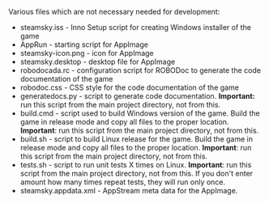 Various files which are not necessary needed for development:

- steamsky.iss      - Inno Setup script for creating Windows installer of the
                      game
- AppRun            - starting script for AppImage
- steamsky-icon.png - icon for AppImage
- steamsky.desktop  - desktop file for AppImage
- robodocada.rc     - configuration script for ROBODoc to generate the code
                      documentation of the game
- robodoc.css       - CSS style for the code documentation of the game
- generatedocs.py   - script to generate code documentation. **Important:** run
                      this script from the main project directory, not from
                      this.
- build.cmd         - script used to build Windows version of the game. Build
                      the game in release mode and copy all files to the
                      proper location. **Important**: run this script from
                      the main project directory, not from this.
- build.sh          - script to build Linux release for the game. Build the
                      game in release mode and copy all files to the proper
                      location. **Important**: run this script from the main
                      project directory, not from this.
- tests.sh          - script to run unit tests X times on Linux. **Important**:
                      run this script from the main project directory, not
                      from this. If you don't enter amount how many times
                      repeat tests, they will run only once.
- steamsky.appdata.xml - AppStream meta data for the AppImage.
